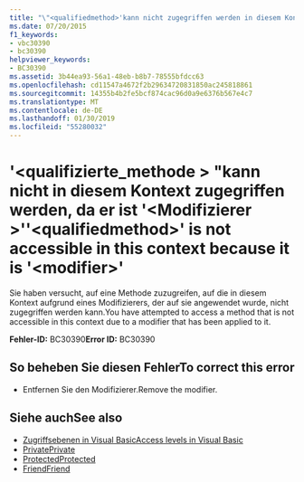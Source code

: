 ```yaml
---
title: "\"<qualifiedmethod>'kann nicht zugegriffen werden in diesem Kontext da ist'<modifier>\""
ms.date: 07/20/2015
f1_keywords:
- vbc30390
- bc30390
helpviewer_keywords:
- BC30390
ms.assetid: 3b44ea93-56a1-48eb-b8b7-78555bfdcc63
ms.openlocfilehash: cd11547a4672f2b29634720831850ac245818861
ms.sourcegitcommit: 14355b4b2fe5bcf874cac96d0a9e6376b567e4c7
ms.translationtype: MT
ms.contentlocale: de-DE
ms.lasthandoff: 01/30/2019
ms.locfileid: "55280032"
---
```

# <a name="qualifiedmethod-is-not-accessible-in-this-context-because-it-is-modifier"></a><span data-ttu-id="43c8a-102">'\<qualifizierte_methode > "kann nicht in diesem Kontext zugegriffen werden, da er ist '\<Modifizierer >'</span><span class="sxs-lookup"><span data-stu-id="43c8a-102">'\<qualifiedmethod>' is not accessible in this context because it is '\<modifier>'</span></span>
<span data-ttu-id="43c8a-103">Sie haben versucht, auf eine Methode zuzugreifen, auf die in diesem Kontext aufgrund eines Modifizierers, der auf sie angewendet wurde, nicht zugegriffen werden kann.</span><span class="sxs-lookup"><span data-stu-id="43c8a-103">You have attempted to access a method that is not accessible in this context due to a modifier that has been applied to it.</span></span>  
  
 <span data-ttu-id="43c8a-104">**Fehler-ID:** BC30390</span><span class="sxs-lookup"><span data-stu-id="43c8a-104">**Error ID:** BC30390</span></span>  
  
## <a name="to-correct-this-error"></a><span data-ttu-id="43c8a-105">So beheben Sie diesen Fehler</span><span class="sxs-lookup"><span data-stu-id="43c8a-105">To correct this error</span></span>  
  
-   <span data-ttu-id="43c8a-106">Entfernen Sie den Modifizierer.</span><span class="sxs-lookup"><span data-stu-id="43c8a-106">Remove the modifier.</span></span>  
  
## <a name="see-also"></a><span data-ttu-id="43c8a-107">Siehe auch</span><span class="sxs-lookup"><span data-stu-id="43c8a-107">See also</span></span>
- [<span data-ttu-id="43c8a-108">Zugriffsebenen in Visual Basic</span><span class="sxs-lookup"><span data-stu-id="43c8a-108">Access levels in Visual Basic</span></span>](~/docs/visual-basic/programming-guide/language-features/declared-elements/access-levels.md)
- [<span data-ttu-id="43c8a-109">Private</span><span class="sxs-lookup"><span data-stu-id="43c8a-109">Private</span></span>](../../visual-basic/language-reference/modifiers/private.md)
- [<span data-ttu-id="43c8a-110">Protected</span><span class="sxs-lookup"><span data-stu-id="43c8a-110">Protected</span></span>](../../visual-basic/language-reference/modifiers/protected.md)
- [<span data-ttu-id="43c8a-111">Friend</span><span class="sxs-lookup"><span data-stu-id="43c8a-111">Friend</span></span>](../../visual-basic/language-reference/modifiers/friend.md)
